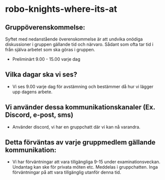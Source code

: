 # robo-knights-where-its-at



## Gruppöverenskommelse: 
Syftet med nedanstående överenskommelse är att undvika onödiga diskussioner i gruppen 
gällande tid och närvaro. Sådant som ofta tar tid i från själva arbetet som ska göras i gruppen.
* Preliminärt 9.00 - 15.00 varje dag

## Vilka dagar ska vi ses?
* Vi ses 9.00 varje dag för avstämning och bestämmer då hur vi lägger upp dagens arbete. 

## Vi använder dessa kommunikationskanaler (Ex. Discord, e-post, sms)
* Använder discord, vi har en gruppchatt där vi kan nå varandra. 

## Detta förväntas av varje gruppmedlem gällande kommunikation:
* Vi har förväntningar att vara tillgängliga 9-15 under examinationsveckan. Undantag kan ske för privata möten etc. 
Meddelas i gruppchatten. Inga förväntningar på att vara tillgänglig utanför denna tid. 



